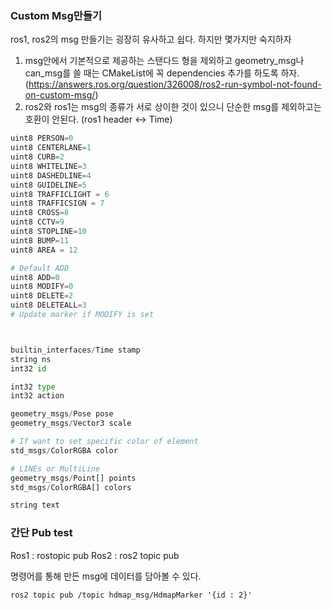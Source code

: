 ### Custom Msg만들기   
ros1, ros2의 msg 만들기는 굉장히 유사하고 쉽다. 하지만 몇가지만 숙지하자

  1. msg안에서 기본적으로 제공하는 스탠다드 형을 제외하고 geometry_msg나 can_msg를 쓸 때는 CMakeList에 꼭 dependencies 추가를 하도록 하자.
  (https://answers.ros.org/question/326008/ros2-run-symbol-not-found-on-custom-msg/)
  2. ros2와 ros1는 msg의 종류가 서로 상이한 것이 있으니 단순한 msg를 제외하고는 호환이 안된다.  (ros1 header <-> Time)  
  
  

``` python
uint8 PERSON=0
uint8 CENTERLANE=1
uint8 CURB=2
uint8 WHITELINE=3
uint8 DASHEDLINE=4
uint8 GUIDELINE=5
uint8 TRAFFICLIGHT = 6
uint8 TRAFFICSIGN = 7
uint8 CROSS=8
uint8 CCTV=9
uint8 STOPLINE=10
uint8 BUMP=11
uint8 AREA = 12

# Default ADD
uint8 ADD=0
uint8 MODIFY=0
uint8 DELETE=2
uint8 DELETEALL=3
# Update marker if MODIFY is set



builtin_interfaces/Time stamp
string ns
int32 id

int32 type
int32 action

geometry_msgs/Pose pose
geometry_msgs/Vector3 scale

# If want to set specific color of element
std_msgs/ColorRGBA color

# LINEs or MultiLine
geometry_msgs/Point[] points
std_msgs/ColorRGBA[] colors

string text
```


### 간단 Pub test

Ros1 : rostopic pub
Ros2 : ros2 topic pub

 명령어를 통해 만든 msg에 데이터를 담아볼 수 있다.
 
 `ros2 topic pub /topic hdmap_msg/HdmapMarker '{id : 2}'`
